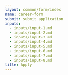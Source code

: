 ```yaml
---
layout: common/form/index
name: career-form
submit: submit application
inputs:
  - inputs/input-1.md
  - inputs/input-2.md
  - inputs/input-3.md
  - inputs/input-4.md
  - inputs/input-5.md
  - inputs/input-6.md
  - inputs/input-7.md
  - inputs/input-8.md
title: Apply
---
```

